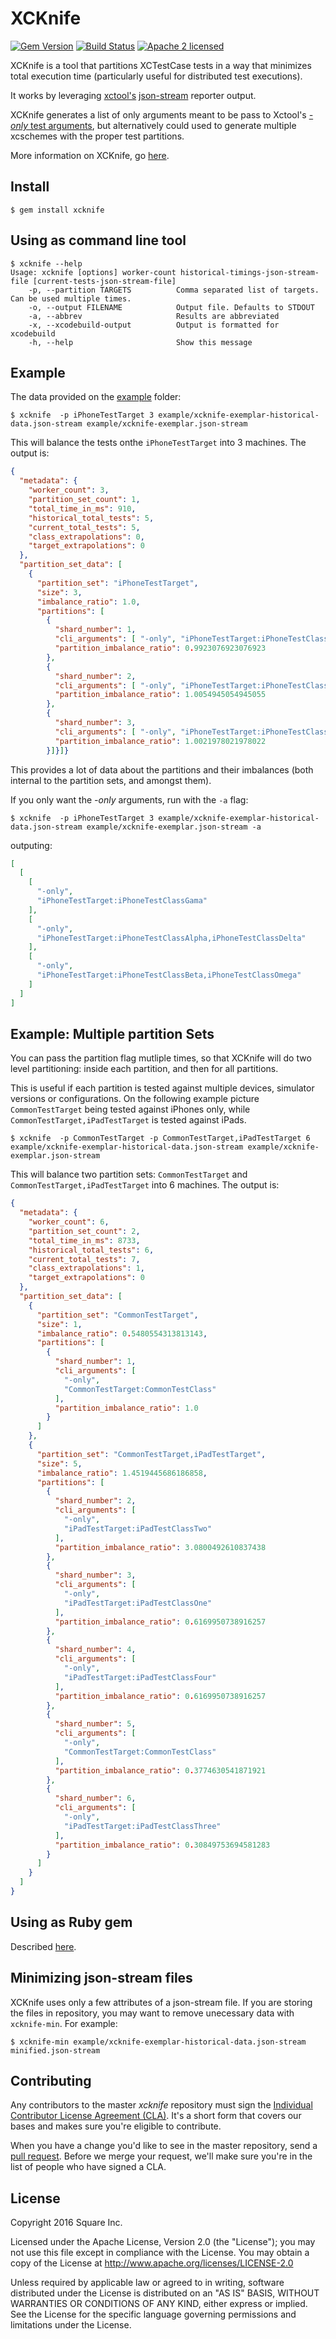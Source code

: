 # XCKnife
[![Gem Version](https://badge.fury.io/rb/xcknife.svg)](https://badge.fury.io/rb/xcknife)
[![Build Status](https://travis-ci.org/square/xcknife.svg?branch=master)](https://travis-ci.org/square/xcknife)
[![Apache 2 licensed](https://img.shields.io/badge/license-Apache2-blue.svg)](https://github.com/square/xcknife/blob/master/LICENSE)

XCKnife is a tool that partitions XCTestCase tests in a way that minimizes total execution time (particularly useful for distributed test executions).
 
It works by leveraging [xctool's](https://github.com/facebook/xctool) [json-stream](https://github.com/facebook/xctool#included-reporters) reporter output.

XCKnife generates a list of only arguments meant to be pass to Xctool's [*-only* test arguments](https://github.com/facebook/xctool#testing), but alternatively could used to generate multiple xcschemes with the proper test partitions.

More information on XCKnife, go [here](https://corner.squareup.com/2016/06/xcknife-faster-distributed-tests-for-ios.html).
 
## Install

`$ gem install xcknife`

## Using as command line tool
 
```
$ xcknife --help
Usage: xcknife [options] worker-count historical-timings-json-stream-file [current-tests-json-stream-file]
    -p, --partition TARGETS          Comma separated list of targets. Can be used multiple times.
    -o, --output FILENAME            Output file. Defaults to STDOUT
    -a, --abbrev                     Results are abbreviated
    -x, --xcodebuild-output          Output is formatted for xcodebuild
    -h, --help                       Show this message
```

## Example 

The data provided on the [example](https://github.com/square/xcknife/tree/master/example) folder:

`$ xcknife  -p iPhoneTestTarget 3 example/xcknife-exemplar-historical-data.json-stream example/xcknife-exemplar.json-stream`

This will balance the tests onthe `iPhoneTestTarget` into 3 machines. The output is:

```json
{
  "metadata": {
    "worker_count": 3,
    "partition_set_count": 1,
    "total_time_in_ms": 910,
    "historical_total_tests": 5,
    "current_total_tests": 5,
    "class_extrapolations": 0,
    "target_extrapolations": 0
  },
  "partition_set_data": [
    {
      "partition_set": "iPhoneTestTarget",
      "size": 3,
      "imbalance_ratio": 1.0,
      "partitions": [
        {
          "shard_number": 1,
          "cli_arguments": [ "-only", "iPhoneTestTarget:iPhoneTestClassGama" ],
          "partition_imbalance_ratio": 0.9923076923076923
        },
        {
          "shard_number": 2,
          "cli_arguments": [ "-only", "iPhoneTestTarget:iPhoneTestClassAlpha,iPhoneTestClassDelta" ],
          "partition_imbalance_ratio": 1.0054945054945055
        },
        {
          "shard_number": 3,
          "cli_arguments": [ "-only", "iPhoneTestTarget:iPhoneTestClassBeta,iPhoneTestClassOmega" ],
          "partition_imbalance_ratio": 1.0021978021978022
        }]}]}
```

This provides a lot of data about the partitions and their imbalances (both internal to the partition sets, and amongst them).

If you only want the *-only* arguments, run with the `-a` flag:

`$ xcknife  -p iPhoneTestTarget 3 example/xcknife-exemplar-historical-data.json-stream example/xcknife-exemplar.json-stream -a`

outputing:

```json
[
  [
    [
      "-only",
      "iPhoneTestTarget:iPhoneTestClassGama"
    ],
    [
      "-only",
      "iPhoneTestTarget:iPhoneTestClassAlpha,iPhoneTestClassDelta"
    ],
    [
      "-only",
      "iPhoneTestTarget:iPhoneTestClassBeta,iPhoneTestClassOmega"
    ]
  ]
]
```

## Example: Multiple partition Sets

You can pass the partition flag mutliple times, so that XCKnife will do two level partitioning: inside each partition, and then for all partitions.
  
This is useful if each partition is tested against multiple devices, simulator versions or configurations. On the following example picture `CommonTestTarget` being tested against iPhones only, while `CommonTestTarget,iPadTestTarget` is tested against iPads.

`$ xcknife  -p CommonTestTarget -p CommonTestTarget,iPadTestTarget 6 example/xcknife-exemplar-historical-data.json-stream example/xcknife-exemplar.json-stream`

This will balance two partition sets: `CommonTestTarget` and `CommonTestTarget,iPadTestTarget` into 6 machines. The output is:

```json
{
  "metadata": {
    "worker_count": 6,
    "partition_set_count": 2,
    "total_time_in_ms": 8733,
    "historical_total_tests": 6,
    "current_total_tests": 7,
    "class_extrapolations": 1,
    "target_extrapolations": 0
  },
  "partition_set_data": [
    {
      "partition_set": "CommonTestTarget",
      "size": 1,
      "imbalance_ratio": 0.5480554313813143,
      "partitions": [
        {
          "shard_number": 1,
          "cli_arguments": [
            "-only",
            "CommonTestTarget:CommonTestClass"
          ],
          "partition_imbalance_ratio": 1.0
        }
      ]
    },
    {
      "partition_set": "CommonTestTarget,iPadTestTarget",
      "size": 5,
      "imbalance_ratio": 1.4519445686186858,
      "partitions": [
        {
          "shard_number": 2,
          "cli_arguments": [
            "-only",
            "iPadTestTarget:iPadTestClassTwo"
          ],
          "partition_imbalance_ratio": 3.0800492610837438
        },
        {
          "shard_number": 3,
          "cli_arguments": [
            "-only",
            "iPadTestTarget:iPadTestClassOne"
          ],
          "partition_imbalance_ratio": 0.6169950738916257
        },
        {
          "shard_number": 4,
          "cli_arguments": [
            "-only",
            "iPadTestTarget:iPadTestClassFour"
          ],
          "partition_imbalance_ratio": 0.6169950738916257
        },
        {
          "shard_number": 5,
          "cli_arguments": [
            "-only",
            "CommonTestTarget:CommonTestClass"
          ],
          "partition_imbalance_ratio": 0.3774630541871921
        },
        {
          "shard_number": 6,
          "cli_arguments": [
            "-only",
            "iPadTestTarget:iPadTestClassThree"
          ],
          "partition_imbalance_ratio": 0.30849753694581283
        }
      ]
    }
  ]
}
```

## Using as Ruby gem

Described [here](https://github.com/square/xcknife/tree/master/example).

## Minimizing json-stream files

XCKnife uses only a few attributes of a json-stream file. If you are storing the files in repository, you may want to remove unecessary data with `xcknife-min`. For example:

`$ xcknife-min example/xcknife-exemplar-historical-data.json-stream minified.json-stream` 

## Contributing

Any contributors to the master *xcknife* repository must sign the
[Individual Contributor License Agreement (CLA)]. It's a short form that covers
our bases and makes sure you're eligible to contribute.

When you have a change you'd like to see in the master repository, send a
[pull request]. Before we merge your request, we'll make sure you're in the list
of people who have signed a CLA.

[Individual Contributor License Agreement (CLA)]: https://spreadsheets.google.com/spreadsheet/viewform?formkey=dDViT2xzUHAwRkI3X3k5Z0lQM091OGc6MQ&ndplr=1
[pull request]: https://github.com/square/xcknife/pulls


## License

Copyright 2016 Square Inc.
 
Licensed under the Apache License, Version 2.0 (the "License");
you may not use this file except in compliance with the License.
You may obtain a copy of the License at http://www.apache.org/licenses/LICENSE-2.0
 
Unless required by applicable law or agreed to in writing, software
distributed under the License is distributed on an "AS IS" BASIS,
WITHOUT WARRANTIES OR CONDITIONS OF ANY KIND, either express or implied.
See the License for the specific language governing permissions and
limitations under the License.
